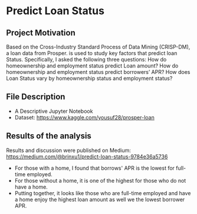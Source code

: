 # Predict Loan Status 

## Project Motivation 

Based on the Cross-Industry Standard Process of Data Mining (CRISP-DM), 
a loan data from Prosper. is used to study key factors that predict loan Status. Specifically, I asked the following three questions:
How do homeownership and employment status predict Loan amount?
How do homeownership and employment status predict borrowers’ APR?
How does Loan Status vary by homeownership status and employment status?

## File Description

- A Descriptive Jupyter Notebook
-  Dataset: https://www.kaggle.com/yousuf28/prosper-loan

## Results of the analysis

Results and discussion were published on Medium: https://medium.com/@brinxu1/predict-loan-status-9784e36a5736

- For those with a home, I found that borrows' APR is the lowest for full-time employed. 
- For those without a home, it is one of the highest for those who do not have a home.
- Putting together, it looks like those who are full-time employed and have a home enjoy the highest loan amount as well we the lowest borrower APR.
